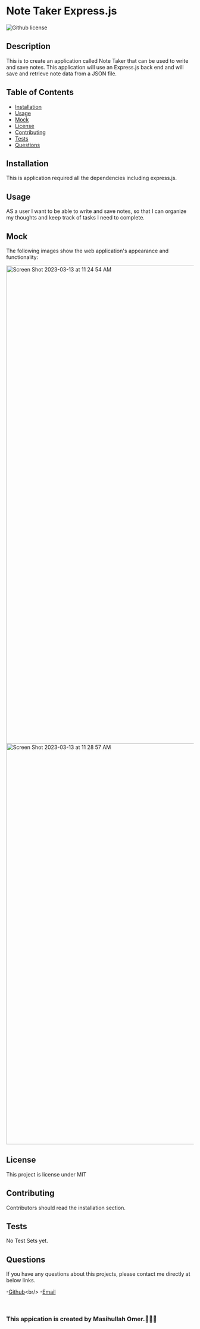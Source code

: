 # Note Taker Express.js

![Github license](https://img.shields.io/badge/license-MIT-red.svg)

## Description

This is to create an application called Note Taker that can be used to write and save notes. This application will use an Express.js back end and will save and retrieve note data from a JSON file.

## Table of Contents

- [Installation](#installation)
- [Usage](#usage)
- [Mock](#mock)
- [License](#license)
- [Contributing](#contributing)
- [Tests](#tests)
- [Questions](#questions)

## Installation

This is application required all the dependencies including express.js.

## Usage

AS a user I want to be able to write and save notes, so that I can organize my thoughts and keep track of tasks I need to complete.

## Mock

The following images show the web application's appearance and functionality:


<img width="1278" alt="Screen Shot 2023-03-13 at 11 24 54 AM" src="https://user-images.githubusercontent.com/111917255/224796249-0b23380c-29ce-4ee2-a81e-21dde4781a1c.png">



<img width="1073" alt="Screen Shot 2023-03-13 at 11 28 57 AM" src="https://user-images.githubusercontent.com/111917255/224796297-50524c6c-957b-42eb-b0f8-1fccd4c6f321.png">






## License

This project is license under MIT

## Contributing

Contributors should read the installation section.

## Tests

No Test Sets yet.

## Questions

If you have any questions about this projects, please contact me directly at below links.

-[Github]('https://github.com/OmerMasih')<br/> -[Email]('https://github.com/masihomer123@gmail.com')

  <br/>

### This appication is created by Masihullah Omer.🧑🏻‍💻
